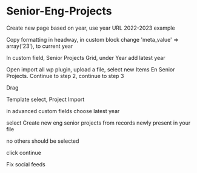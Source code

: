 # Senior-Eng-Projects

Create new page based on year, use year URL 2022-2023 example

Copy formatting in headway, in custom block change 
	'meta_value'	=> array('23'), to current year

In custom field, Senior Projects Grid, under Year add latest year

Open import all wp plugin, upload a file, select new Items En Senior Projects. Continue to step 2, continue to step 3

Drag

Template select, Project Import

in advanced custom fields choose latest year

select Create new eng senior projects from records newly present in your file

no others should be selected

click continue

Fix social feeds

